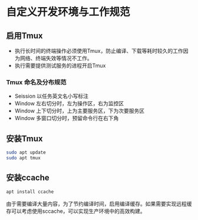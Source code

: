 # 自定义开发环境与工作规范

## 启用Tmux
 - 执行长时间的终端操作必须使用Tmux，防止编译、下载等耗时较久的工作因为网络、终端失效等情况不工作。
 - 执行需要提供测试服务的进程开启Tmux

### Tmux 命名及分布规范
 - Seission 以任务英文名小写标注
 - Window 左右切分时，左为操作区，右为监控区
 - Window 上下切分时，上为主要服务区，下为次要服务区
 - Window 多窗口切分时，预留命令行在右下角

## 安装Tmux
``` bash
sudo apt update
sudo apt tmux
```


## 安装ccache
``` bash
apt install ccache
```
由于需要编译大量内容，为了节约编译时间，启用编译缓存。如果需要实现远程缓存可以考虑使用sccache，可以实现生产环境中的高效构建。
